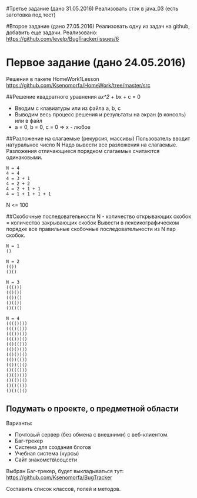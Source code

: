 #Третье задание (дано 31.05.2016)
Реализовать стэк в java_03 (есть заготовка под тест)

#Второе задание (дано 27.05.2016)
Реализовать одну из задач на github, добавить еще задачи.
Реализовано: https://github.com/levelp/BugTracker/issues/6  
# Первое задание (дано 24.05.2016)

Решения в пакете HomeWork1Lesson https://github.com/Ksenomorfa/HomeWork/tree/master/src

##Решение квадратного уравнения a*x^2 + b*x + c = 0
 * Вводим с клавиатуры или из файла a, b, c
 * Выводим весь процесс решения и результаты на экран (в консоль) или в файл
 * a = 0, b = 0, c = 0  =>  x - любое
  
##Разложение на слагаемые (рекурсия, массивы)
Пользователь вводит натуральное число N
Надо вывести все разложения на слагаемые. Разложения отличающиеся порядком слагаемых считаются одинаковыми.
```
N = 4
4 = 4
4 = 3 + 1
4 = 2 + 2
4 = 2 + 1 + 1
4 = 1 + 1 + 1 + 1
```
N <= 100

##Скобочные последовательности
N - количество открывающих скобок = количество закрывающих скобок
Вывести в лексикографическом порядке все правильные скобочные последовательности из N пар скобок.
```
N = 1
()
```
```
N = 2
(())
()()
```
```
N = 3
((()))
(()())
(())()
()(())
()()()
```
```
N = 4
(((())))
((()()))
((())())
((()))()
(()(()))
(()()())
(()())()
(())(())
(())()()
()((()))
()(()())
()(())()
()()(())
()()()()
```

## Подумать о проекте, о предметной области
Варианты:
* Почтовый сервер (без обмена с внешними) с веб-клиентом.
* Баг-трекер
* Система для создания блогов
* Учебная система (курсы)
* Сайт знакомств\соцсети 

Выбран Баг-трекер, будет выкладываться тут: https://github.com/Ksenomorfa/BugTracker 

Составить список классов, полей и методов.
